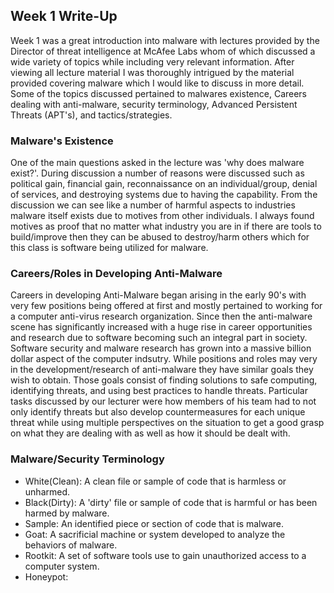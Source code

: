 ## Week 1 Write-Up
Week 1 was a great introduction into malware with lectures provided by the Director of threat intelligence at McAfee Labs whom of which discussed a wide variety of topics while including very relevant information. After viewing all lecture material I was thoroughly intrigued by the material provided covering malware which I would like to discuss in more detail. Some of the topics discussed pertained to malwares existence, Careers dealing with anti-malware, security terminology, Advanced Persistent Threats (APT's), and tactics/strategies.

### Malware's Existence
One of the main questions asked in the lecture was 'why does malware exist?'. During discussion a number of reasons were discussed such as political gain, financial gain, reconnaissance on an individual/group, denial of services, and destroying systems due to having the capability. From the discussion we can see like a number of harmful aspects to industries malware itself exists due to motives from other individuals. I always found motives as proof that no matter what industry you are in if there are tools to build/improve then they can be abused to destroy/harm others which for this class is software being utilized for malware. 

### Careers/Roles in Developing Anti-Malware
Careers in developing Anti-Malware began arising in the early 90's with very few positions being offered at first and mostly pertained to working for a computer anti-virus research organization. Since then the anti-malware scene has significantly increased with a huge rise in career opportunities and research due to software becoming such an integral part in society. Software security and malware research has grown into a massive billion dollar aspect of the computer indsutry. While positions and roles may very in the development/research of anti-malware they have similar goals they wish to obtain. Those goals consist of finding solutions to safe computing, identifying threats, and using best practices to handle threats. Particular tasks discussed by our lecturer were how members of his team had to not only identify threats but also develop countermeasures for each unique threat while using multiple perspectives on the situation to get a good grasp on what they are dealing with as well as how it should be dealt with. 

### Malware/Security Terminology
- White(Clean): A clean file or sample of code that is harmless or unharmed.
- Black(Dirty): A 'dirty' file or sample of code that is harmful or has been harmed by malware.
- Sample: An identified piece or section of code that is malware.
- Goat: A sacrificial machine or system developed to analyze the behaviors of malware. 
- Rootkit: A set of software tools use to gain unauthorized access to a computer system. 
- Honeypot: 

